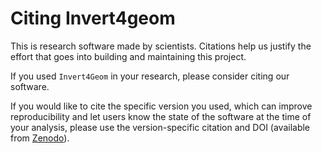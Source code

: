 # Citing Invert4geom

This is research software made by scientists. Citations help us justify the effort that goes into building and maintaining this project.

If you used `Invert4Geom` in your research, please consider citing our software.

If you would like to cite the specific version you used, which can improve reproducibility and let users know the state of the software at the time of your analysis, please use the version-specific citation and DOI (available from [Zenodo](https://zenodo.org/doi/10.5281/zenodo.11951924)).
